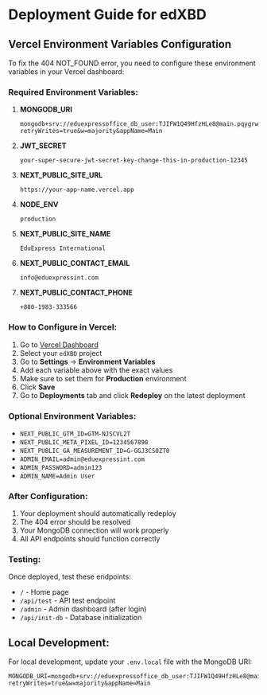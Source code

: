 # Deployment Guide for edXBD

## Vercel Environment Variables Configuration

To fix the 404 NOT_FOUND error, you need to configure these environment variables in your Vercel dashboard:

### Required Environment Variables:

1. **MONGODB_URI**
   ```
   mongodb+srv://eduexpressoffice_db_user:TJIFW1Q49HfzHLe8@main.pqygrwc.mongodb.net/?retryWrites=true&w=majority&appName=Main
   ```

2. **JWT_SECRET**
   ```
   your-super-secure-jwt-secret-key-change-this-in-production-12345
   ```

3. **NEXT_PUBLIC_SITE_URL**
   ```
   https://your-app-name.vercel.app
   ```

4. **NODE_ENV**
   ```
   production
   ```

5. **NEXT_PUBLIC_SITE_NAME**
   ```
   EduExpress International
   ```

6. **NEXT_PUBLIC_CONTACT_EMAIL**
   ```
   info@eduexpressint.com
   ```

7. **NEXT_PUBLIC_CONTACT_PHONE**
   ```
   +880-1983-333566
   ```

### How to Configure in Vercel:

1. Go to [Vercel Dashboard](https://vercel.com/dashboard)
2. Select your `edXBD` project
3. Go to **Settings** → **Environment Variables**
4. Add each variable above with the exact values
5. Make sure to set them for **Production** environment
6. Click **Save**
7. Go to **Deployments** tab and click **Redeploy** on the latest deployment

### Optional Environment Variables:

- `NEXT_PUBLIC_GTM_ID=GTM-NJSCVL2T`
- `NEXT_PUBLIC_META_PIXEL_ID=1234567890`
- `NEXT_PUBLIC_GA_MEASUREMENT_ID=G-GGJ3CS0ZT0`
- `ADMIN_EMAIL=admin@eduexpressint.com`
- `ADMIN_PASSWORD=admin123`
- `ADMIN_NAME=Admin User`

### After Configuration:

1. Your deployment should automatically redeploy
2. The 404 error should be resolved
3. Your MongoDB connection will work properly
4. All API endpoints should function correctly

### Testing:

Once deployed, test these endpoints:
- `/` - Home page
- `/api/test` - API test endpoint
- `/admin` - Admin dashboard (after login)
- `/api/init-db` - Database initialization

## Local Development:

For local development, update your `.env.local` file with the MongoDB URI:
```
MONGODB_URI=mongodb+srv://eduexpressoffice_db_user:TJIFW1Q49HfzHLe8@main.pqygrwc.mongodb.net/?retryWrites=true&w=majority&appName=Main
```
